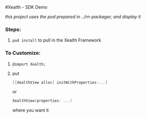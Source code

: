 #Xealth - SDK Demo

*this project uses the pod prepared in ../rn-packager, and display it*

### Steps:

1. `pod install` to pull in the Xealth Framework

### To Customize:

1. `@import Xealth;`
2. put 
    
    ```objective-c
    [[XealthView alloc] initWithProperties:...]
    ```
    or
    
    ```swift
    XealthView(properties: ...)
    ```
    where you want it

